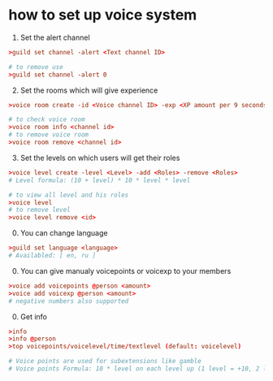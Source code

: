 # how to set up voice system

1) Set the alert channel

```conf
>guild set channel -alert <Text channel ID>

# to remove use 
>guild set channel -alert 0
```

2) Set the rooms which will give experience
```conf
>voice room create -id <Voice channel ID> -exp <XP amount per 9 seconds> -mining <voicepoints amount per hour>

# to check voice room
>voice room info <channel id>
# to remove voice room
>voice room remove <channel id>
```

3) Set the levels on which users will get their roles
```conf
>voice level create -level <Level> -add <Roles> -remove <Roles>
# Level formula: (10 + level) * 10 * level * level

# to view all level and his roles
>voice level
# to remove level
>voice level remove <id>
```

0) You can change language 
```conf
>guild set language <language>
# Availabled: [ en, ru ]
```

0) You can give manualy voicepoints or voicexp to your members
```conf
>voice add voicepoints @person <amount>
>voice add voicexp @person <amount>
# negative numbers also supported
```

0) Get info
```conf
>info
>info @person
>top voicepoints/voicelevel/time/textlevel (default: voicelevel)

# Voice points are used for subextensions like gamble
# Voice points Formula: 10 * level on each level up (1 level = +10, 2 level = +20)
```